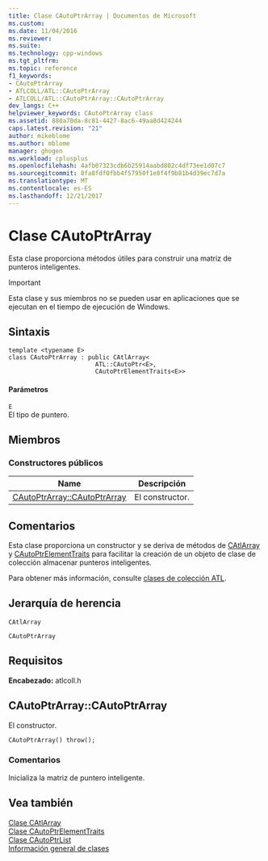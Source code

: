 ```yaml
---
title: Clase CAutoPtrArray | Documentos de Microsoft
ms.custom: 
ms.date: 11/04/2016
ms.reviewer: 
ms.suite: 
ms.technology: cpp-windows
ms.tgt_pltfrm: 
ms.topic: reference
f1_keywords:
- CAutoPtrArray
- ATLCOLL/ATL::CAutoPtrArray
- ATLCOLL/ATL::CAutoPtrArray::CAutoPtrArray
dev_langs: C++
helpviewer_keywords: CAutoPtrArray class
ms.assetid: 880a70da-8c81-4427-8ac6-49aa8d424244
caps.latest.revision: "21"
author: mikeblome
ms.author: mblome
manager: ghogen
ms.workload: cplusplus
ms.openlocfilehash: 4afb07323cdb6b25914aabd802c4df73ee1d07c7
ms.sourcegitcommit: 8fa8fdf0fbb4f57950f1e8f4f9b81b4d39ec7d7a
ms.translationtype: MT
ms.contentlocale: es-ES
ms.lasthandoff: 12/21/2017
---
```

# <a name="cautoptrarray-class"></a>Clase CAutoPtrArray
Esta clase proporciona métodos útiles para construir una matriz de punteros inteligentes.  
  
> [!IMPORTANT]
>  Esta clase y sus miembros no se pueden usar en aplicaciones que se ejecutan en el tiempo de ejecución de Windows.  
  
## <a name="syntax"></a>Sintaxis  
  
```
template <typename E>
class CAutoPtrArray : public CAtlArray<
                        ATL::CAutoPtr<E>,
                        CAutoPtrElementTraits<E>>
```  
  
#### <a name="parameters"></a>Parámetros  
 `E`  
 El tipo de puntero.  
  
## <a name="members"></a>Miembros  
  
### <a name="public-constructors"></a>Constructores públicos  
  
|Name|Descripción|  
|----------|-----------------|  
|[CAutoPtrArray::CAutoPtrArray](#cautoptrarray)|El constructor.|  
  
## <a name="remarks"></a>Comentarios  
 Esta clase proporciona un constructor y se deriva de métodos de [CAtlArray](../../atl/reference/catlarray-class.md) y [CAutoPtrElementTraits](../../atl/reference/cautoptrelementtraits-class.md) para facilitar la creación de un objeto de clase de colección almacenar punteros inteligentes.  
  
 Para obtener más información, consulte [clases de colección ATL](../../atl/atl-collection-classes.md).  
  
## <a name="inheritance-hierarchy"></a>Jerarquía de herencia  
 `CAtlArray`  
  
 `CAutoPtrArray`  
  
## <a name="requirements"></a>Requisitos  
 **Encabezado:** atlcoll.h  
  
##  <a name="cautoptrarray"></a>CAutoPtrArray::CAutoPtrArray  
 El constructor.  
  
```
CAutoPtrArray() throw();
```  
  
### <a name="remarks"></a>Comentarios  
 Inicializa la matriz de puntero inteligente.  
  
## <a name="see-also"></a>Vea también  
 [Clase CAtlArray](../../atl/reference/catlarray-class.md)   
 [Clase CAutoPtrElementTraits](../../atl/reference/cautoptrelementtraits-class.md)   
 [Clase CAutoPtrList](../../atl/reference/cautoptrlist-class.md)   
 [Información general de clases](../../atl/atl-class-overview.md)
